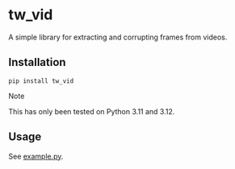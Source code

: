 # tw_vid

A simple library for extracting and corrupting frames from videos.

## Installation

`pip install tw_vid`

> [!NOTE]
> This has only been tested on Python 3.11 and 3.12.

## Usage

See [example.py](https://github.com/Martyrdome/12Vid/blob/main/example.py).
